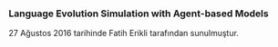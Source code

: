 ### Language Evolution Simulation with Agent-based Models

27 Ağustos 2016 tarihinde Fatih Erikli tarafından sunulmuştur.
